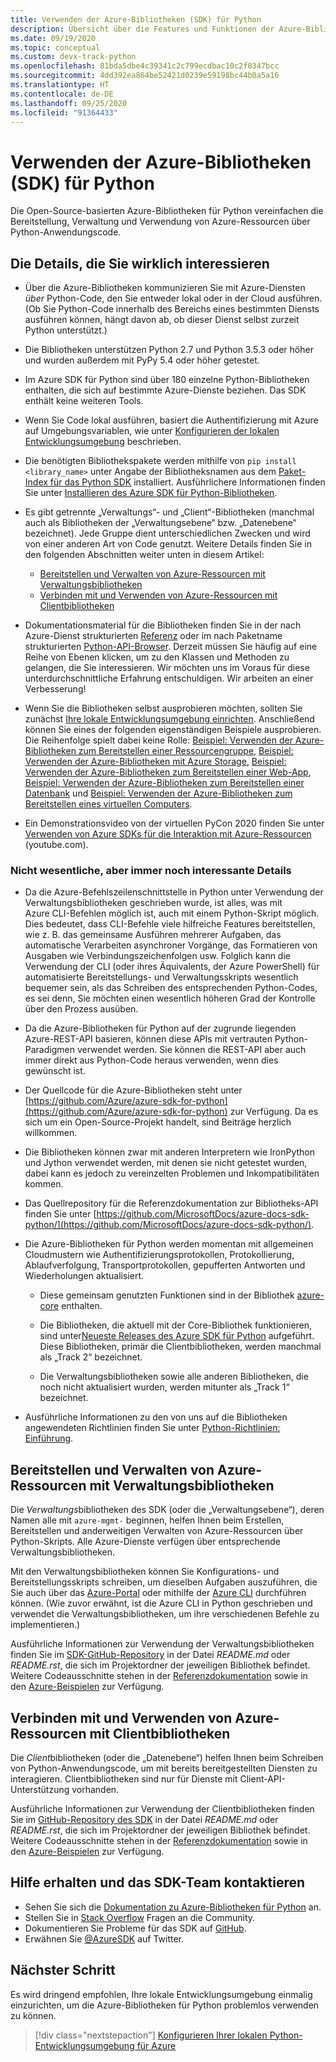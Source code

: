 ```yaml
---
title: Verwenden der Azure-Bibliotheken (SDK) für Python
description: Übersicht über die Features und Funktionen der Azure-Bibliotheken für Python, die Entwicklern zu mehr Produktivität beim Bereitstellen, Verwenden und Verwalten von Azure-Ressourcen verhelfen.
ms.date: 09/19/2020
ms.topic: conceptual
ms.custom: devx-track-python
ms.openlocfilehash: 81bda5dbe4c39341c2c799ecdbac10c2f0347bcc
ms.sourcegitcommit: 4dd392ea864be52421d0239e59198bc44b0a5a16
ms.translationtype: HT
ms.contentlocale: de-DE
ms.lasthandoff: 09/25/2020
ms.locfileid: "91364433"
---
```

# <a name="use-the-azure-libraries-sdk-for-python"></a>Verwenden der Azure-Bibliotheken (SDK) für Python

Die Open-Source-basierten Azure-Bibliotheken für Python vereinfachen die Bereitstellung, Verwaltung und Verwendung von Azure-Ressourcen über Python-Anwendungscode.

## <a name="the-details-you-really-want-to-know"></a>Die Details, die Sie wirklich interessieren

- Über die Azure-Bibliotheken kommunizieren Sie mit Azure-Diensten *über* Python-Code, den Sie entweder lokal oder in der Cloud ausführen. (Ob Sie Python-Code innerhalb des Bereichs eines bestimmten Diensts ausführen können, hängt davon ab, ob dieser Dienst selbst zurzeit Python unterstützt.)

- Die Bibliotheken unterstützen Python 2.7 und Python 3.5.3 oder höher und wurden außerdem mit PyPy 5.4 oder höher getestet.

- Im Azure SDK für Python sind über 180 einzelne Python-Bibliotheken enthalten, die sich auf bestimmte Azure-Dienste beziehen. Das SDK enthält keine weiteren Tools.

- Wenn Sie Code lokal ausführen, basiert die Authentifizierung mit Azure auf Umgebungsvariablen, wie unter [Konfigurieren der lokalen Entwicklungsumgebung](configure-local-development-environment.md) beschrieben. 

- Die benötigten Bibliothekspakete werden mithilfe von `pip install <library_name>` unter Angabe der Bibliotheksnamen aus dem [Paket-Index für das Python SDK](azure-sdk-library-package-index.md) installiert. Ausführlichere Informationen finden Sie unter [Installieren des Azure SDK für Python-Bibliotheken](azure-sdk-install.md).

- Es gibt getrennte „Verwaltungs“- und „Client“-Bibliotheken (manchmal auch als Bibliotheken der „Verwaltungsebene“ bzw. „Datenebene“ bezeichnet). Jede Gruppe dient unterschiedlichen Zwecken und wird von einer anderen Art von Code genutzt. Weitere Details finden Sie in den folgenden Abschnitten weiter unten in diesem Artikel:
  - [Bereitstellen und Verwalten von Azure-Ressourcen mit Verwaltungsbibliotheken](#provision-and-manage-azure-resources-with-management-libraries)
  - [Verbinden mit und Verwenden von Azure-Ressourcen mit Clientbibliotheken](#connect-to-and-use-azure-resources-with-client-libraries)

- Dokumentationsmaterial für die Bibliotheken finden Sie in der nach Azure-Dienst strukturierten [Referenz](/python/api/overview/azure/?view=azure-python) oder im nach Paketname strukturierten [Python-API-Browser](/python/api/?view=azure-python). Derzeit müssen Sie häufig auf eine Reihe von Ebenen klicken, um zu den Klassen und Methoden zu gelangen, die Sie interessieren. Wir möchten uns im Voraus für diese unterdurchschnittliche Erfahrung entschuldigen. Wir arbeiten an einer Verbesserung!

- Wenn Sie die Bibliotheken selbst ausprobieren möchten, sollten Sie zunächst [Ihre lokale Entwicklungsumgebung einrichten](configure-local-development-environment.md). Anschließend können Sie eines der folgenden eigenständigen Beispiele ausprobieren. Die Reihenfolge spielt dabei keine Rolle: [Beispiel: Verwenden der Azure-Bibliotheken zum Bereitstellen einer Ressourcengruppe](azure-sdk-example-resource-group.md), [Beispiel: Verwenden der Azure-Bibliotheken mit Azure Storage](azure-sdk-example-storage.md), [Beispiel: Verwenden der Azure-Bibliotheken zum Bereitstellen einer Web-App](azure-sdk-example-web-app.md), [Beispiel: Verwenden der Azure-Bibliotheken zum Bereitstellen einer Datenbank](azure-sdk-example-database.md) und [Beispiel: Verwenden der Azure-Bibliotheken zum Bereitstellen eines virtuellen Computers](azure-sdk-example-virtual-machines.md).

- Ein Demonstrationsvideo von der virtuellen PyCon 2020 finden Sie unter <a href="https://www.youtube.com/watch?v=M1pVxItg2Mg&feature=youtu.be&ocid=AID3006292" target="_blank">Verwenden von Azure SDKs für die Interaktion mit Azure-Ressourcen</a> (youtube.com).

### <a name="non-essential-but-still-interesting-details"></a>Nicht wesentliche, aber immer noch interessante Details

- Da die Azure-Befehlszeilenschnittstelle in Python unter Verwendung der Verwaltungsbibliotheken geschrieben wurde, ist alles, was mit Azure CLI-Befehlen möglich ist, auch mit einem Python-Skript möglich. Dies bedeutet, dass CLI-Befehle viele hilfreiche Features bereitstellen, wie z. B. das gemeinsame Ausführen mehrerer Aufgaben, das automatische Verarbeiten asynchroner Vorgänge, das Formatieren von Ausgaben wie Verbindungszeichenfolgen usw. Folglich kann die Verwendung der CLI (oder ihres Äquivalents, der Azure PowerShell) für automatisierte Bereitstellungs- und Verwaltungsskripts wesentlich bequemer sein, als das Schreiben des entsprechenden Python-Codes, es sei denn, Sie möchten einen wesentlich höheren Grad der Kontrolle über den Prozess ausüben.

- Da die Azure-Bibliotheken für Python auf der zugrunde liegenden Azure-REST-API basieren, können diese APIs mit vertrauten Python-Paradigmen verwendet werden. Sie können die REST-API aber auch immer direkt aus Python-Code heraus verwenden, wenn dies gewünscht ist.

- Der Quellcode für die Azure-Bibliotheken steht unter [https://github.com/Azure/azure-sdk-for-python](https://github.com/Azure/azure-sdk-for-python) zur Verfügung. Da es sich um ein Open-Source-Projekt handelt, sind Beiträge herzlich willkommen.

- Die Bibliotheken können zwar mit anderen Interpretern wie IronPython und Jython verwendet werden, mit denen sie nicht getestet wurden, dabei kann es jedoch zu vereinzelten Problemen und Inkompatibilitäten kommen.

- Das Quellrepository für die Referenzdokumentation zur Bibliotheks-API finden Sie unter [https://github.com/MicrosoftDocs/azure-docs-sdk-python/](https://github.com/MicrosoftDocs/azure-docs-sdk-python/).

- Die Azure-Bibliotheken für Python werden momentan mit allgemeinen Cloudmustern wie Authentifizierungsprotokollen, Protokollierung, Ablaufverfolgung, Transportprotokollen, gepufferten Antworten und Wiederholungen aktualisiert.

  - Diese gemeinsam genutzten Funktionen sind in der Bibliothek [azure-core](https://github.com/Azure/azure-sdk-for-python/tree/master/sdk/core/azure-core) enthalten.

  - Die Bibliotheken, die aktuell mit der Core-Bibliothek funktionieren, sind unter[Neueste Releases des Azure SDK für Python](azure-sdk-library-package-index.md#libraries-using-azurecore) aufgeführt. Diese Bibliotheken, primär die Clientbibliotheken, werden manchmal als „Track 2“ bezeichnet.

  - Die Verwaltungsbibliotheken sowie alle anderen Bibliotheken, die noch nicht aktualisiert wurden, werden mitunter als „Track 1“ bezeichnet.

- Ausführliche Informationen zu den von uns auf die Bibliotheken angewendeten Richtlinien finden Sie unter [Python-Richtlinien: Einführung](https://azure.github.io/azure-sdk/python_introduction.html).

## <a name="provision-and-manage-azure-resources-with-management-libraries"></a>Bereitstellen und Verwalten von Azure-Ressourcen mit Verwaltungsbibliotheken

Die *Verwaltungs*bibliotheken des SDK (oder die „Verwaltungsebene“), deren Namen alle mit `azure-mgmt-` beginnen, helfen Ihnen beim Erstellen, Bereitstellen und anderweitigen Verwalten von Azure-Ressourcen über Python-Skripts. Alle Azure-Dienste verfügen über entsprechende Verwaltungsbibliotheken.

Mit den Verwaltungsbibliotheken können Sie Konfigurations- und Bereitstellungsskripts schreiben, um dieselben Aufgaben auszuführen, die Sie auch über das [Azure-Portal](https://portal.azure.com) oder mithilfe der [Azure CLI](/cli/azure/install-azure-cli) durchführen können. (Wie zuvor erwähnt, ist die Azure CLI in Python geschrieben und verwendet die Verwaltungsbibliotheken, um ihre verschiedenen Befehle zu implementieren.)

Ausführliche Informationen zur Verwendung der Verwaltungsbibliotheken finden Sie im [SDK-GitHub-Repository](https://github.com/Azure/azure-sdk-for-python/tree/master/sdk) in der Datei *README.md* oder *README.rst*, die sich im Projektordner der jeweiligen Bibliothek befindet. Weitere Codeausschnitte stehen in der [Referenzdokumentation](/python/api?view=azure-python) sowie in den [Azure-Beispielen](/samples/browse/?languages=python&products=azure) zur Verfügung.

## <a name="connect-to-and-use-azure-resources-with-client-libraries"></a>Verbinden mit und Verwenden von Azure-Ressourcen mit Clientbibliotheken

Die *Client*bibliotheken (oder die „Datenebene“) helfen Ihnen beim Schreiben von Python-Anwendungscode, um mit bereits bereitgestellten Diensten zu interagieren. Clientbibliotheken sind nur für Dienste mit Client-API-Unterstützung vorhanden.

Ausführliche Informationen zur Verwendung der Clientbibliotheken finden Sie im [GitHub-Repository des SDK](https://github.com/Azure/azure-sdk-for-python/tree/master/sdk) in der Datei *README.md* oder *README.rst*, die sich im Projektordner der jeweiligen Bibliothek befindet. Weitere Codeausschnitte stehen in der [Referenzdokumentation](/python/api?view=azure-python) sowie in den [Azure-Beispielen](/samples/browse/?languages=python&products=azure) zur Verfügung.

## <a name="get-help-and-connect-with-the-sdk-team"></a>Hilfe erhalten und das SDK-Team kontaktieren

- Sehen Sie sich die [Dokumentation zu Azure-Bibliotheken für Python](https://aka.ms/python-docs) an.
- Stellen Sie in [Stack Overflow](https://stackoverflow.com/questions/tagged/azure-sdk-python) Fragen an die Community.
- Dokumentieren Sie Probleme für das SDK auf [GitHub](https://github.com/Azure/azure-sdk-for-python/issues).
- Erwähnen Sie [@AzureSDK](https://twitter.com/AzureSdk/) auf Twitter.

## <a name="next-step"></a>Nächster Schritt

Es wird dringend empfohlen, Ihre lokale Entwicklungsumgebung einmalig einzurichten, um die Azure-Bibliotheken für Python problemlos verwenden zu können.

> [!div class="nextstepaction"]
> [Konfigurieren Ihrer lokalen Python-Entwicklungsumgebung für Azure](configure-local-development-environment.md)
